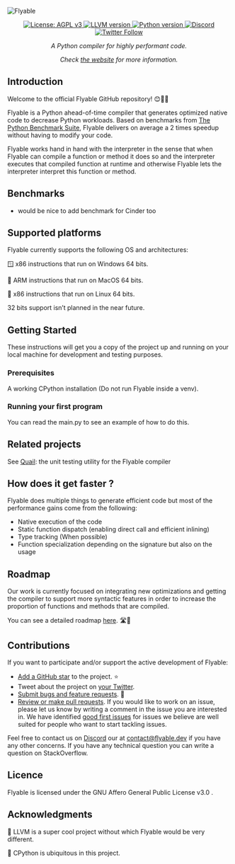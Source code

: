![Flyable](https://www.flyabledev.com/images/logo_flyable.svg)

<p align="center">
    <!-- AGPL licence -->
    <a href="https://www.gnu.org/licenses/agpl-3.0">
        <img src="https://img.shields.io/badge/License-AGPL_v3-blue.svg" alt="License: AGPL v3">
    </a>
    <!-- LLVM version -->
    <a href="https://releases.llvm.org/">
        <img src="https://img.shields.io/badge/LLVM-v13-blue" alt="LLVM version">
    </a>
    <!-- Python version -->
    <a href="">
        <img src="https://img.shields.io/badge/python-3.11-blue" alt="Python version">
    </a>
    <!-- Discord -->
    <a href="https://discord.gg/tquHUe9Q89">
        <img src="https://img.shields.io/discord/907997505105559603" alt="Discord">
    </a>
    <!-- Twitter -->
    <a href="https://twitter.com/intent/follow?screen_name=FlyableDev">
        <img src="https://img.shields.io/twitter/url?label=Follow&style=social&url=https%3A%2F%2Ftwitter.com%2FFlyableDev" alt="Twitter Follow">
    </a>
</p>

<p align="center"><i>A Python compiler for highly performant code.</i></p>
<p align="center"><i>Check <a href="https://flyable.dev/">the website</a> for more information.</i></p>

## Introduction
Welcome to the official Flyable GitHub repository! 😊🎉🥳

Flyable is a Python ahead-of-time compiler that generates optimized native code to decrease Python workloads. Based on benchmarks from 
[The Python Benchmark Suite](https://github.com/python/pyperformance), Flyable delivers on average a 2 times speedup without having to modify your code.

Flyable works hand in hand with the interpreter in the sense that when Flyable can compile a function 
or method it does so and the interpreter executes that compiled function at runtime and otherwise Flyable lets the interpreter 
interpret this function or method.

## Benchmarks
- would be nice to add benchmark for Cinder too

## Supported platforms
Flyable currently supports the following OS and architectures:

🪟 x86 instructions that run on Windows 64 bits.

🍎 ARM instructions that run on MacOS 64 bits. 

🐧 x86 instructions that run on Linux 64 bits.

32 bits support isn’t planned in the near future.

## Getting Started
These instructions will get you a copy of the project up and running on your local machine for development and testing purposes.
<!-- add link to use the plugins when it's available -->

### Prerequisites
A working CPython installation (Do not run Flyable inside a venv).

### Running your first program
You can read the main.py to see an example of how to do this.

## Related projects
See [Quail](https://github.com/FlyableDev/Flyable/blob/main/tests/quail/docs/README.md): the unit testing utility for the Flyable compiler

## How does it get faster ?
Flyable does multiple things to generate efficient code but most of the performance gains come from the following:
- Native execution of the code
- Static function dispatch (enabling direct call and efficient inlining)
- Type tracking (When possible)
- Function specialization depending on the signature but also on the usage

## Roadmap
Our work is currently focused on integrating new optimizations and getting the compiler to support more syntactic features in order to increase the  proportion of functions and methods that are compiled.

You can see a detailed roadmap [here](https://github.com/FlyableDev/Flyable/projects/1). 🛣️🚗

## Contributions

If you want to participate and/or support the active development of Flyable:

- [Add a GitHub star](https://github.com/FlyableDev/Flyable/stargazers) to the project. ⭐
- Tweet about the project on [your Twitter](https://twitter.com/intent/tweet?text=%40FlyableDev%20makes%20a%20Python%20ahead-of-time%20compiler%20that%20uses%20LLVM%20to%20generate%20efficient%20native%20code.%20It%27s%20fully%20compatible%20with%20the%20Python%20syntax.%20Take%20a%20look%20at%20the%20GitHub%20repo%3A%20https%3A%2F%2Fbit.ly%2F35XN7Tc).
- [Submit bugs and feature requests](https://github.com/FlyableDev/Flyable/issues). 🐞
- [Review or make pull requests](https://github.com/FlyableDev/Flyable/pulls). If you would like to work on an issue, please let us know by writing a comment 
in the issue you are interested in. We have identified [good first issues](https://github.com/FlyableDev/Flyable/labels/good%20first%20issue) 
for issues we believe are well suited for people who want to start tackling issues.

Feel free to contact us on [Discord](https://discord.gg/tquHUe9Q89) our at contact@flyable.dev if you have any other concerns. If you have any technical question you can write a question on StackOverflow.

## Licence
Flyable is licensed under the GNU Affero General Public License v3.0 .

## Acknowledgments
🐉 LLVM is a super cool project without which Flyable would be very different.

🐍 CPython is ubiquitous in this project.